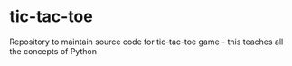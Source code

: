 # tic-tac-toe
Repository to maintain source code for tic-tac-toe game - this teaches all the concepts of Python
